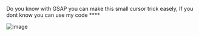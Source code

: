 Do you know with GSAP you can make this small cursor trick easely, 
If you dont know you can use my code ****


![image](https://github.com/user-attachments/assets/901bbe49-92a8-41e2-a492-4e2f6af8f6a8)
